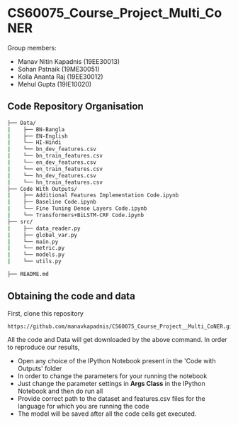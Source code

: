 # CS60075_Course_Project_Multi_CoNER


Group members:
- Manav Nitin Kapadnis (19EE30013)
- Sohan Patnaik (19ME30051)
- Kolla Ananta Raj (19EE30012)
- Mehul Gupta (19IE10020)

## Code Repository Organisation
```bash
├── Data/
|    ├── BN-Bangla
|    ├── EN-English
|    └── HI-Hindi
|    └── bn_dev_features.csv
|    └── bn_train_features.csv
|    └── en_dev_features.csv
|    └── en_train_features.csv
|    └── hn_dev_features.csv
|    └── hn_train_features.csv
├── Code With Outputs/
|    ├── Additional Features Implementation Code.ipynb
|    ├── Baseline Code.ipynb
|    └── Fine Tuning Dense Layers Code.ipynb
|    └── Transformers+BiLSTM-CRF Code.ipynb
├── src/
|    ├── data_reader.py
|    ├── global_var.py
|    └── main.py
|    └── metric.py
|    └── models.py
|    └── utils.py

├── README.md
```

## Obtaining the code and data

First, clone this repository
```
https://github.com/manavkapadnis/CS60075_Course_Project__Multi_CoNER.git

```

All the code and Data will get downloaded by the above command.
In order to reproduce our results,
- Open any choice of the IPython Notebook present in the 'Code with Outputs' folder
- In order to change the parameters for your running the notebook
- Just change the parameter settings in **Args Class** in the IPython Notebook and then do run all
- Provide correct path to the dataset and features.csv files for the language for which you are running the code
- The model will be saved after all the code cells get executed.

